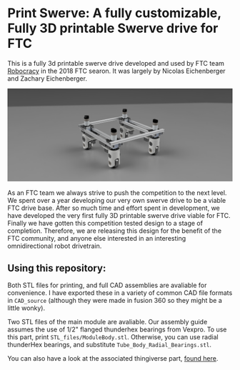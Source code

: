 # Print Swerve: A fully customizable, Fully 3D printable Swerve drive for FTC 

This is a fully 3d printable swerve drive developed and used by FTC team [Robocracy](http://www.ftcrobocracy.org) in the 2018 FTC searon. It was largely by Nicolas Eichenberger and Zachary Eichenberger.

![A render of the printable swerve assembled](images/Print_Swerve_Assembled_render_1.png)

As an FTC team we always strive to push the competition to the next level. We spent over a year developing our very own swerve drive to be a viable FTC drive base. 
After so much time and effort spent in development, we have developed the very first fully 3D printable swerve drive viable for FTC. Finally we have gotten this competition tested design to a stage of completion. 
Therefore, we are releasing this design for the benefit of the FTC community, and anyone else interested in an interesting omnidirectional robot drivetrain. 

## Using this repository: 

Both STL files for printing, and full CAD assemblies are avaliable for convenience. I have exported these in a variety of common CAD file formats in `CAD_source` (although they were made in fusion 360 so they might be a little wonky). 

Two STL files of the main module are avaliable. Our assembly guide assumes the use of 1/2" flanged thunderhex bearings from Vexpro. To use this part, print `STL_files/ModuleBody.stl`. Otherwise, you can use radial thunderHex bearings, and substitute `Tube_Body_Radial_Bearings.stl`.

You can also have a look at the associated thingiverse part, [found here](https://www.thingiverse.com/thing:2998874/files).

